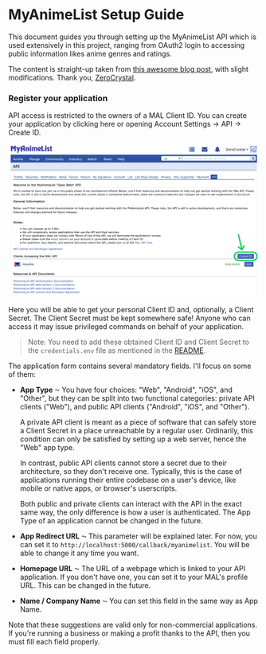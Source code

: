# MyAnimeList Setup Guide

This document guides you through setting up the MyAnimeList API which is used extensively in this project, ranging from OAuth2 login to accessing public information likes anime genres and ratings.

The content is straight-up taken from [this awesome blog post](https://myanimelist.net/blog.php?eid=835707), with slight modifications. Thank you, [ZeroCrystal](https://myanimelist.net/profile/ZeroCrystal).

### Register your application

API access is restricted to the owners of a MAL Client ID. You can create your application by clicking here or opening Account Settings → API → Create ID.

![MAL Register Page](assets/mal_register_page.png)

Here you will be able to get your personal Client ID and, optionally, a Client Secret. The Client Secret must be kept somewhere safe! Anyone who can access it may issue privileged commands on behalf of your application.

> Note: You need to add these obtained Client ID and Client Secret to the `credentials.env` file as mentioned in the [README](./README.md).

The application form contains several mandatory fields. I'll focus on some of them:

- **App Type** ⁓ You have four choices: "Web", "Android", "iOS", and "Other", but they can be split into two functional categories: private API clients ("Web"), and public API clients ("Android", "iOS", and "Other").

	A private API client is meant as a piece of software that can safely store a Client Secret in a place unreachable by a regular user. Ordinarily, this condition can only be satisfied by setting up a web server, hence the "Web" app type.

	In contrast, public API clients cannot store a secret due to their architecture, so they don't receive one. Typically, this is the case of applications running their entire codebase on a user's device, like mobile or native apps, or browser's userscripts.

	Both public and private clients can interact with the API in the exact same way, the only difference is how a user is authenticated. The App Type of an application cannot be changed in the future.

- **App Redirect URL** ⁓ This parameter will be explained later. For now, you can set it to `http://localhost:5000/callback/myanimelist`. You will be able to change it any time you want.

- **Homepage URL** ⁓ The URL of a webpage which is linked to your API application. If you don't have one, you can set it to your MAL's profile URL. This can be changed in the future.

- **Name / Company Name** ⁓ You can set this field in the same way as App Name.

Note that these suggestions are valid only for non-commercial applications. If you're running a business or making a profit thanks to the API, then you must fill each field properly.
